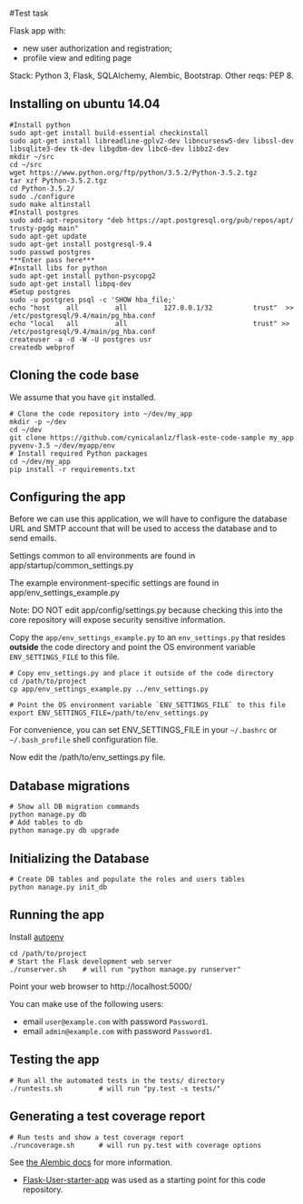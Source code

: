 #Test task 

Flask app with:

- new user authorization and registration;
- profile view and editing page 

Stack: Python 3, Flask, SQLAlchemy, Alembic, Bootstrap.
Other reqs: PEP 8.

## Installing on ubuntu 14.04

    #Install python 
    sudo apt-get install build-essential checkinstall
    sudo apt-get install libreadline-gplv2-dev libncursesw5-dev libssl-dev libsqlite3-dev tk-dev libgdbm-dev libc6-dev libbz2-dev
    mkdir ~/src
    cd ~/src
    wget https://www.python.org/ftp/python/3.5.2/Python-3.5.2.tgz
    tar xzf Python-3.5.2.tgz
    cd Python-3.5.2/
    sudo ./configure
    sudo make altinstall
    #Install postgres
    sudo add-apt-repository "deb https://apt.postgresql.org/pub/repos/apt/ trusty-pgdg main"
    sudo apt-get update
    sudo apt-get install postgresql-9.4
    sudo passwd postgres
    ***Enter pass here***
    #Install libs for python
    sudo apt-get install python-psycopg2
    sudo apt-get install libpq-dev
    #Setup postgres
    sudo -u postgres psql -c 'SHOW hba_file;'
    echo "host    all         all         127.0.0.1/32          trust"  >> /etc/postgresql/9.4/main/pg_hba.conf
    echo "local   all         all                               trust" >> /etc/postgresql/9.4/main/pg_hba.conf
    createuser -a -d -W -U postgres usr
    createdb webprof

## Cloning the code base
We assume that you have `git` installed.

    # Clone the code repository into ~/dev/my_app
    mkdir -p ~/dev
    cd ~/dev
    git clone https://github.com/cynicalanlz/flask-este-code-sample my_app
    pyvenv-3.5 ~/dev/myapp/env
    # Install required Python packages
    cd ~/dev/my_app
    pip install -r requirements.txt

## Configuring the app

Before we can use this application, we will have to configure the database URL and SMTP account
that will be used to access the database and to send emails.

Settings common to all environments are found in app/startup/common_settings.py

The example environment-specific settings are found in app/env_settings_example.py

Note: DO NOT edit app/config/settings.py because checking this into the core repository
will expose security sensitive information.

Copy the `app/env_settings_example.py` to an `env_settings.py` that resides **outside** the code directory
and point the OS environment variable `ENV_SETTINGS_FILE` to this file.

    # Copy env_settings.py and place it outside of the code directory
    cd /path/to/project
    cp app/env_settings_example.py ../env_settings.py
    
    # Point the OS environment variable `ENV_SETTINGS_FILE` to this file
    export ENV_SETTINGS_FILE=/path/to/env_settings.py

For convenience, you can set ENV_SETTINGS_FILE in your ``~/.bashrc`` or ``~/.bash_profile`` shell configuration file.

Now edit the /path/to/env_settings.py file.


## Database migrations

    # Show all DB migration commands
    python manage.py db
    # Add tables to db
    python manage.py db upgrade

## Initializing the Database
    # Create DB tables and populate the roles and users tables
    python manage.py init_db

## Running the app

Install [autoenv](https://github.com/kennethreitz/autoenv) 

    cd /path/to/project
    # Start the Flask development web server
    ./runserver.sh    # will run "python manage.py runserver"

Point your web browser to http://localhost:5000/

You can make use of the following users:
- email `user@example.com` with password `Password1`.
- email `admin@example.com` with password `Password1`.


## Testing the app

    # Run all the automated tests in the tests/ directory
    ./runtests.sh         # will run "py.test -s tests/"


## Generating a test coverage report

    # Run tests and show a test coverage report
    ./runcoverage.sh      # will run py.test with coverage options



See [the Alembic docs](alembic.readthedocs.org) for more information.


* [Flask-User-starter-app](https://github.com/lingthio/Flask-User-starter-app) was used as a starting point for this code repository.


